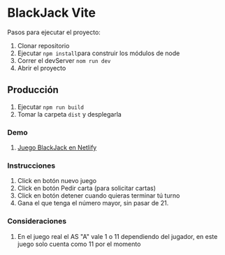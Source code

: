 # BlackJack Vite

Pasos para ejecutar el proyecto:

1. Clonar repositorio
2. Ejecutar ```npm install```para construir los módulos de node
3. Correr el devServer ```nom run dev```
4. Abrir el proyecto

## Producción

1. Ejecutar ```npm run build```
2. Tomar la carpeta ```dist``` y desplegarla

### Demo

1. [Juego BlackJack en Netlify](https://blackjackpipedsl-vite-app.netlify.app/)
 
### Instrucciones

1. Click en botón nuevo juego
2. Click en botón Pedir carta (para solicitar cartas)
3. Click en botón detener cuando quieras terminar tú turno
4. Gana el que tenga el número mayor, sin pasar de 21.

### Consideraciones

1. En el juego real el AS "A" vale 1 o 11 dependiendo del jugador, en este juego solo cuenta como 11 por el momento
